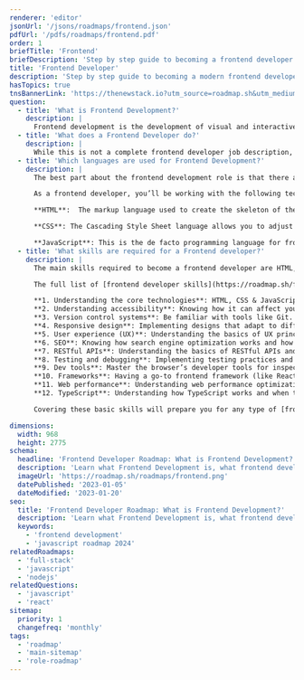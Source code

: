 ```yaml
---
renderer: 'editor'
jsonUrl: '/jsons/roadmaps/frontend.json'
pdfUrl: '/pdfs/roadmaps/frontend.pdf'
order: 1
briefTitle: 'Frontend'
briefDescription: 'Step by step guide to becoming a frontend developer in 2024'
title: 'Frontend Developer'
description: 'Step by step guide to becoming a modern frontend developer in 2024'
hasTopics: true
tnsBannerLink: 'https://thenewstack.io?utm_source=roadmap.sh&utm_medium=Referral&utm_campaign=Alert'
question:
  - title: 'What is Frontend Development?'
    description: |
      Frontend development is the development of visual and interactive elements of a website that users interact with directly. It's a combination of HTML, CSS, and JavaScript, where HTML provides the structure, CSS the styling and layout, and JavaScript the dynamic behavior and interactivity.
  - title: 'What does a Frontend Developer do?'
    description: |
      While this is not a complete frontend developer job description, the following can be considered as a great introduction to the role of a frontend developer: you'll be responsible for creating the user interface of a website to ensure it looks good and is easy to use, with great focus on design principles and user experience. You'll be working closely with designers, back-end developers, and project managers to make sure the final product meets the client's needs and provides the best possible experience for the end-users.
  - title: 'Which languages are used for Frontend Development?'
    description: |
      The best part about the frontend development role is that there aren’t that many options to pick from when it comes to technologies (unlike with backend development).

      As a frontend developer, you’ll be working with the following technologies:

      **HTML**:  The markup language used to create the skeleton of the page. All the information you want to show on a webpage will be laid out through HTML.

      **CSS**: The Cascading Style Sheet language allows you to adjust the way in which the HTML elements are rendered, improving the visuals of your webpage.

      **JavaScript**: This is the de facto programming language for frontend development, and it allows you to add dynamism to your websites/web apps. There is an alternative known as TypeScript, which is a strongly typed superset of JavaScript that you can use instead. However, in that scenario, you’d have to set up a transpiler to translate your code into JavaScript before being able to run it in the browser.
  - title: 'What skills are required for a Frontend developer?'
    description: |
      The main skills required to become a frontend developer are HTML, CSS, and JavaScript. The rest are also important, but without those three basic ones, you can’t apply any of the others.

      The full list of [frontend developer skills](https://roadmap.sh/frontend/developer-skills) you should look into if you’re hoping to up your game is the following:

      **1. Understanding the core technologies**: HTML, CSS & JavaScript.  
      **2. Understanding accessibility**: Knowing how it can affect your users' experience.  
      **3. Version control systems**: Be familiar with tools like Git.  
      **4. Responsive design**: Implementing designs that adapt to different devices and screen sizes.  
      **5. User experience (UX)**: Understanding the basics of UX principles.  
      **6. SEO**: Knowing how search engine optimization works and how you can leverage it in your code.  
      **7. RESTful APIs**: Understanding the basics of RESTful APIs and how to consume them.  
      **8. Testing and debugging**: Implementing testing practices and debugging effectively.  
      **9. Dev tools**: Master the browser’s developer tools for inspecting, debugging, and optimizing code.  
      **10. Frameworks**: Having a go-to frontend framework (like React or Vue) and understanding others at a high level.  
      **11. Web performance**: Understanding web performance optimizations and core web vitals.  
      **12. TypeScript**: Understanding how TypeScript works and when to use it.

      Covering these basic skills will prepare you for any type of [frontend developer interview questions](https://roadmap.sh/questions/frontend) you might encounter in the future and will enhance your current role.

dimensions:
  width: 968
  height: 2775
schema:
  headline: 'Frontend Developer Roadmap: What is Frontend Development?'
  description: 'Learn what Frontend Development is, what frontend developers do and how to become a modern frontend developer using our community-driven roadmap.'
  imageUrl: 'https://roadmap.sh/roadmaps/frontend.png'
  datePublished: '2023-01-05'
  dateModified: '2023-01-20'
seo:
  title: 'Frontend Developer Roadmap: What is Frontend Development?'
  description: 'Learn what Frontend Development is, what frontend developers do and how to become a modern frontend developer using our community-driven roadmap.'
  keywords:
    - 'frontend development'
    - 'javascript roadmap 2024'
relatedRoadmaps:
  - 'full-stack'
  - 'javascript'
  - 'nodejs'
relatedQuestions:
  - 'javascript'
  - 'react'
sitemap:
  priority: 1
  changefreq: 'monthly'
tags:
  - 'roadmap'
  - 'main-sitemap'
  - 'role-roadmap'
---
```

